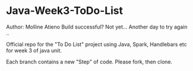 # Java-Week3-ToDo-List

Author: Molline Atieno
Build successful? Not yet...
Another day to try again ..


Official repo for the "To Do List" project using Java, Spark, Handlebars etc for week 3 of java unit.

Each branch contains a new "Step" of code. Please fork, then clone.